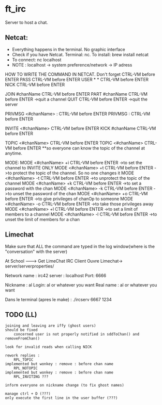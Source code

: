 # ft_irc
Server to host a chat.

## Netcat:
* Everything happens in the terminal. No graphic interface
* Check if you have Netcat. Terminal: nc. To install: brew install netcat
* To connect: nc localhost <port>
* NOTE : localhost -> system preference/network -> IP adress

HOW TO WRITE THE COMMAND IN NETCAT. Don't forget CTRL-VM before ENTER
PASS <pass> CTRL-VM before ENTER
USER <username> * * <nickname> CTRL-VM before ENTER
NICK <nickname> CTRL-VM before ENTER

JOIN #chanName CTRL-VM before ENTER
PART #chanName CTRL-VM before ENTER ->quit a channel
QUIT CTRL-VM before ENTER ->quit the server

PRIVMSG <#chanName> :<message> CTRL-VM before ENTER
PRIVMSG <nickname> :<message> CTRL-VM before ENTER

INVITE <nickname> <#chanName> CTRL-VM before ENTER
KICK #chanName <nickname> CTRL-VM before ENTER

TOPIC <#chanName> <topicToSet> CTRL-VM before ENTER
TOPIC <#chanName> CTRL-VM before ENTER **so everyone can know the topic of the channel at anytime.

MODE:
MODE <#chanName> +i CTRL-VM before ENTER ->to set the channel to INVITE ONLY
MODE <#chanName> +t CTRL-VM before ENTER ->to protect the topic of the channel. So no one changes it
MODE <#chanName> -t CTRL-VM before ENTER ->to unprotect the topic of the channel
MODE <#chanName> +k <password> CTRL-VM before ENTER ->to set a password with the chan
MODE <#chanName> -k <password> CTRL-VM before ENTER ->to unset the password of the chan
MODE <#chanName> +o <nickname> CTRL-VM before ENTER ->to give privileges of chanOp to someone
MODE <#chanName> -o <nickname> CTRL-VM before ENTER ->to take those privileges away
MODE <#chanName> +l <numberOfMembersToSet> CTRL-VM before ENTER ->to set a limit of members to a channel
MODE <#chanName> -l CTRL-VM before ENTER  ->to unset the limit of members for a chan

## Limechat
Make sure that ALL the command are typed in the log window(where is the "conversation" with the server)


At School ---> Get LimeChat IRC Client
Ouvre Limechat-> server/serverproperties/

Network name : irc42
server : localhost
Port: 6666

Nickname : al
Login: al or whatever you want
Real name : al or whatever you want

Dans le terminal (apres le make) : ./ircserv 6667 1234


## TODO (LL)
	joining and leaving are iffy (ghost users) 											should be fixed
		concerned user is not properly notified in sddToChan() and removeFromChan()

	look for invalid reads when calling NICK

	rework replies :
		RPL_TOPIC																		implemented but wonkey : remove : before chan name
		RPL_NOTOPIC																		implemented but wonkey : remove : before chan name
		RPL_INVITING ???

	inform everyone on nickname change (to fix ghost names)

	manage ctrl + D (???)
	only execute the first line in the user buffer (???)